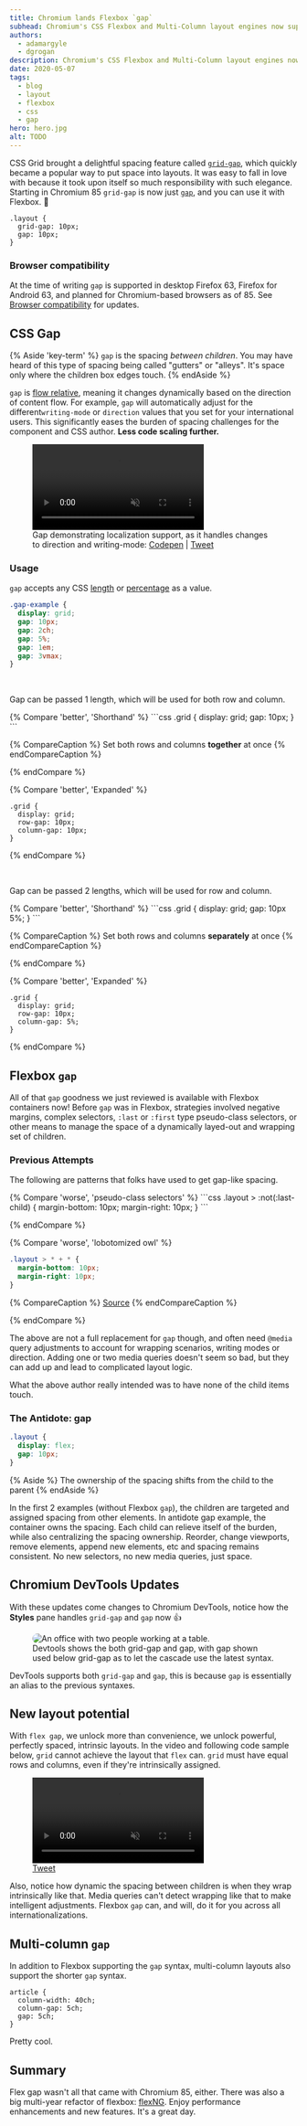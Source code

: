 ```yaml
---
title: Chromium lands Flexbox `gap`
subhead: Chromium's CSS Flexbox and Multi-Column layout engines now support `gap`. `grid-gap` is old news. 
authors:
  - adamargyle
  - dgrogan
description: Chromium's CSS Flexbox and Multi-Column layout engines now support `gap`. `grid-gap` is old news. 
date: 2020-05-07
tags:
  - blog
  - layout
  - flexbox
  - css
  - gap
hero: hero.jpg
alt: TODO
---
```


CSS Grid brought a delightful spacing feature called [`grid-gap`](https://developer.mozilla.org/en-US/docs/Web/CSS/gap), which quickly became a popular way to put space into layouts. It was easy to fall in love with because it took upon itself so much responsibility with such elegance. Starting in Chromium 85 `grid-gap` is now just [`gap`](https://drafts.csswg.org/css-align-3/#propdef-gap), and you can use it with Flexbox. 💪

```css/2/1
.layout {
  grid-gap: 10px;
  gap: 10px;
}
```

### Browser compatibility

At the time of writing `gap` is supported in desktop Firefox 63, Firefox for Android 63, and planned for Chromium-based browsers as of 85. See [Browser compatibility](https://developer.mozilla.org/docs/Web/CSS/gap#Browser_compatibility) for updates.

## CSS Gap

{% Aside 'key-term' %}
`gap` is the spacing *between children*. You may have heard of this type of spacing being called "gutters" or "alleys". It's space only where the children box edges touch.
{% endAside %}

`gap` is [flow relative](https://www.w3.org/TR/css-logical-1/#intro), meaning it changes dynamically based on the direction of content flow. For example, `gap` will automatically adjust for the different`writing-mode` or `direction` values that you set for your international users. This significantly eases the burden of spacing challenges for the component and CSS author. **Less code scaling further.**

<figure class="w-figure">
  <video controls autoplay loop muted class="w-screenshot">
    <source src="https://storage.googleapis.com/web-dev-assets/flexbox-gap/gap-i18n.webm" type="video/webm">
    <source src="https://storage.googleapis.com/web-dev-assets/flexbox-gap/gap-i18n.mp4">
  </video>
  <figcaption class="w-figcaption">
    Gap demonstrating localization support, as it handles changes to direction and writing-mode: <a href="https://codepen.io/argyleink/pen/MWaoZJM">Codepen</a> | <a href="https://twitter.com/argyleink/status/1254794309263491072?s=20">Tweet</a>
  </figcaption>
</figure>

<!-- [TODO:? glitch embed of this https://codepen.io/argyleink/pen/MWaoZJM] -->

### Usage
`gap` accepts any CSS [length](https://drafts.csswg.org/css-values-4/#lengths) or [percentage](https://www.w3.org/TR/css-values-3/#percentages) as a value. 

```css
.gap-example {
  display: grid;
  gap: 10px;
  gap: 2ch;
  gap: 5%;
  gap: 1em;
  gap: 3vmax;
}
```

<br>

Gap can be passed 1 length, which will be used for both row and column.

<div class="w-columns">
{% Compare 'better', 'Shorthand' %}
```css
.grid {
  display: grid;
  gap: 10px;
}
```

{% CompareCaption %}
Set both rows and columns **together** at once
{% endCompareCaption %}

{% endCompare %}

{% Compare 'better', 'Expanded' %}
```css/2-3
.grid {
  display: grid;
  row-gap: 10px;
  column-gap: 10px;
}
```

{% endCompare %}
</div>

<br>

Gap can be passed 2 lengths, which will be used for row and column.

<div class="w-columns">
{% Compare 'better', 'Shorthand' %}
```css
.grid {
  display: grid;
  gap: 10px 5%;
}
```

{% CompareCaption %}
Set both rows and columns **separately** at once
{% endCompareCaption %}

{% endCompare %}

{% Compare 'better', 'Expanded' %}
```css/2-3
.grid {
  display: grid;
  row-gap: 10px;
  column-gap: 5%;
}
```

{% endCompare %}
</div>


## Flexbox `gap`

All of that `gap` goodness we just reviewed is available with Flexbox containers now! Before `gap` was in Flexbox, strategies involved negative margins, complex selectors, `:last` or `:first` type pseudo-class selectors, or other means to manage the space of a dynamically layed-out and wrapping set of children.

### Previous Attempts
The following are patterns that folks have used to get gap-like spacing.

<div class="w-columns">
{% Compare 'worse', 'pseudo-class selectors' %}
```css
.layout > :not(:last-child) {
  margin-bottom: 10px;
  margin-right: 10px;
}
```

{% endCompare %}

{% Compare 'worse', 'lobotomized owl' %}
```css
.layout > * + * {
  margin-bottom: 10px; 
  margin-right: 10px; 
}
```

{% CompareCaption %}
[Source](https://alistapart.com/article/axiomatic-css-and-lobotomized-owls/)
{% endCompareCaption %}

{% endCompare %}
</div>

The above are not a full replacement for `gap` though, and often need `@media` query adjustments to account for wrapping scenarios, writing modes or direction. Adding one or two media queries doesn't seem so bad, but they can add up and lead to complicated layout logic.

What the above author really intended was to have none of the child items touch. 
### The Antidote: gap

```css
.layout {
  display: flex;
  gap: 10px;
}
```

{% Aside %}
The ownership of the spacing shifts from the child to the parent
{% endAside %}

In the first 2 examples (without Flexbox `gap`), the children are targeted and assigned spacing from other elements. In antidote gap example, the container owns the spacing. Each child can relieve itself of the burden, while also centralizing the spacing ownership. Reorder, change viewports, remove elements, append new elements, etc and spacing remains consistent. No new selectors, no new media queries, just space.

## Chromium DevTools Updates
With these updates come changes to Chromium DevTools, notice how the **Styles** pane handles `grid-gap` and `gap` now 👍

<figure class="w-figure">
  <img src="./devtools-gap.png" alt="An office with two people working at a table." style="max-width: 400px; border-radius: 10px;">
  <figcaption class="w-figcaption">Devtools shows the both grid-gap and gap, with gap shown used below grid-gap as to let the cascade use the latest syntax.</figcaption>
</figure>

DevTools supports both `grid-gap` and `gap`, this is because `gap` is essentially an alias to the previous syntaxes. 


## New layout potential

With `flex gap`, we unlock more than convenience, we unlock powerful, perfectly spaced, intrinsic layouts. In the video and following code sample below, `grid` cannot achieve the layout that `flex` can. `grid` must have equal rows and columns, even if they're intrinsically assigned. 

<figure class="w-figure">
  <video controls autoplay loop muted class="w-screenshot">
    <source src="https://storage.googleapis.com/web-dev-assets/flexbox-gap/flex-gap-v1.webm" type="video/webm">
    <source src="https://storage.googleapis.com/web-dev-assets/flexbox-gap/flex-gap-v1.mp4">
  </video>
  <figcaption class="w-figcaption">
    <a href="https://twitter.com/argyleink/status/1255201934241198081?s=20">Tweet</a>
  </figcaption>
</figure>

Also, notice how dynamic the spacing between children is when they wrap intrinsically like that. Media queries can't detect wrapping like that to make intelligent adjustments. Flexbox `gap` can, and will, do it for you across all internationalizations.


## Multi-column `gap`

In addition to Flexbox supporting the `gap` syntax, multi-column layouts also support the shorter `gap` syntax.

```css/3/2
article {
  column-width: 40ch;
  column-gap: 5ch;
  gap: 5ch;
}
```

Pretty cool.

## Summary

Flex gap wasn't all that came with Chromium 85, either. There was also a big multi-year refactor of flexbox: [flexNG](#). Enjoy performance enhancements and new features. It's a great day. 
